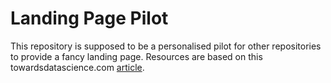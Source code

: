# Landing Page Pilot
This repository is supposed to be a personalised pilot for other repositories to provide a fancy landing page. Resources are based on this towardsdatascience.com [article](https://towardsdatascience.com/create-landing-pages-for-your-projects-with-github-pages-70cd2bd94425).

